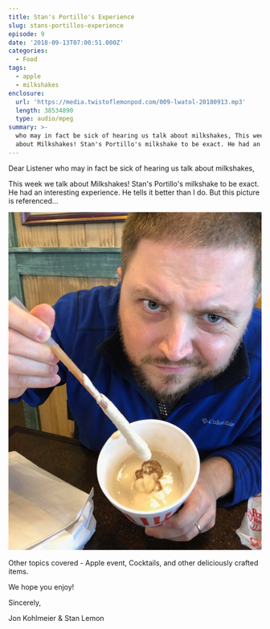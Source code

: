```yaml
---
title: Stan's Portillo's Experience
slug: stans-portillos-experience
episode: 9
date: '2018-09-13T07:00:51.000Z'
categories:
  - Food
tags:
  - apple
  - milkshakes
enclosure:
  url: 'https://media.twistoflemonpod.com/009-lwatol-20180913.mp3'
  length: 38534890
  type: audio/mpeg
summary: >-
  who may in fact be sick of hearing us talk about milkshakes, This week we talk
  about Milkshakes! Stan's Portillo's milkshake to be exact. He had an inte...
---
```


Dear Listener who may in fact be sick of hearing us talk about milkshakes,

This week we talk about Milkshakes! Stan's Portillo's milkshake to be exact. He had an interesting experience. He tells it better than I do. But this picture is referenced...

![Stan's portillo's milkshake](./IMG_6447.jpg)

Other topics covered - Apple event, Cocktails, and other deliciously crafted items.

We hope you enjoy!

Sincerely,

Jon Kohlmeier & Stan Lemon

